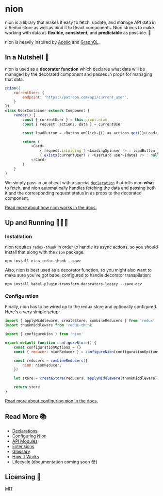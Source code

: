 # nion

nion is a library that makes it easy to fetch, update, and manage API data in a Redux store as well as bind it to React components. Nion strives to make working with data as **flexible**, **consistent**, and **predictable** as possible. 💖

nion is heavily inspired by [Apollo](http://www.apollodata.com/http://www.apollodata.com/) and [GraphQL](http://graphql.org/).

## In a Nutshell 🌰

nion is used as a **decorator function** which declares what data will be managed by the decorated component and passes in props for managing that data.

```javascript
@nion({
    currentUser: {
        endpoint: 'https://patreon.com/api/current_user',
    }
})
class UserContainer extends Component {
    render() {
        const { currentUser } = this.props.nion
        const { request, actions, data } = currentUser

        const loadButton = <Button onClick={() => actions.get()}>Load</Button>

        return (
            <Card>
                { request.isLoading ? <LoadingSpinner /> : loadButton }
                { exists(currentUser) ? <UserCard user={data} /> : null }
            </Card>
        )
    }
}
```

We simply pass in an object with a special [`declaration`](docs/glossary.md#declaration) that tells nion **what** to fetch, and nion automatically handles fetching the data and passing both it and the corresponding request status in as props to the decorated component.

[Read more about how nion works in the docs.](docs/howitworks.md)

## Up and Running 🏃🏾‍♀️

### Installation

nion requires `redux-thunk` in order to handle its async actions, so you should install that along with the `nion` package.

```
npm install nion redux-thunk --save
```

Also, nion is best used as a decorator function, so you might also want to make sure you've got babel configured to handle decorator transpilation:

```
npm install babel-plugin-transform-decorators-legacy --save-dev
```

### Configuration

Finally, nion has to be wired up to the redux store and optionally configured. Here's a very simple setup:

```javascript
import { applyMiddleware, createStore, combineReducers } from 'redux'
import thunkMiddleware from 'redux-thunk'

import { configureNion } from 'nion'

export default function configureStore() {
    const configurationOptions = {}
    const { reducer: nionReducer } = configureNion(configurationOptions)

    const reducers = combineReducers({
        nion: nionReducer,
    })

    let store = createStore(reducers, applyMiddleware(thunkMiddleware))

    return store
}
```

[Read more about configuring nion in the docs.](docs/configuration.md)

## Read More 📚

* [Declarations](docs/declarations.md)
* [Configuring Nion](docs/configuration.md)
* [API Modules](docs/api-modules.md)
* [Extensions](docs/extensions.md)
* [Glossary](docs/glossary.md)
* [How it Works](docs/howitworks.md)
* Lifecycle (documentation coming soon 😳)

## Licensing 🍴

[MIT](license.txt)
